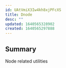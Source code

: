 ```yaml
---
id: UAtVmiX3Iw4kh8xjPFcXS
title: Dnode
desc: ""
updated: 1640565328902
created: 1640565297888
---
```


## Summary

Node related utilities
